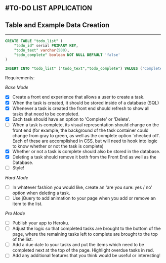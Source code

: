 #TO-DO LIST APPLICATION
-----------------------

## Table and Example Data Creation
-----------------
```SQL
CREATE TABLE "todo_list" (
    "todo_id" serial PRIMARY KEY,
    "todo_text" varchar(500),
    "todo_complete" boolean NOT NULL DEFAULT 'false'
)

INSERT INTO "todo_list" ("todo_text","todo_complete") VALUES ('Complete weekend project 3','false');
```

Requirements:

*Base Mode*
 - [X] Create a front end experience that allows a user to create a task.
 - [X] When the task is created, it should be stored inside of a database (SQL)
 - [X] Whenever a task is created the front end should refresh to show all tasks that need to be completed.
 - [X] Each task should have an option to 'Complete' or 'Delete'.
 - [ ] When a task is complete, its visual representation should change on the front end (for example, the background of the task container could change from gray to green, as well as the complete option 'checked off'. Each of these are accomplished in CSS, but will need to hook into logic to know whether or not the task is complete)
 - [X] Whether or not a task is complete should also be stored in the database.
 - [X] Deleting a task should remove it both from the Front End as well as the Database.
 - [ ] Style!

*Hard Mode*
 - [ ] In whatever fashion you would like, create an 'are you sure: yes / no' option when deleting a task.
 - [ ] Use jQuery to add animation to your page when you add or remove an item to the list.

 *Pro Mode*
 - [ ] Publish your app to Heroku.
 - [ ] Adjust the logic so that completed tasks are brought to the bottom of the page, where the remaining tasks left to complete are brought to the top of the list.
 - [ ] Add a due date to your tasks and put the items which need to be completed next at the top of the page. Highlight overdue tasks in red.
 - [ ] Add any additional features that you think would be useful or interesting!
